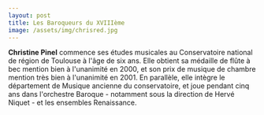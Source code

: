 ```yaml
---
layout: post
title: Les Baroqueurs du XVIIIème
image: /assets/img/chrisred.jpg
---
```


__Christine Pinel__ commence ses études musicales au Conservatoire national de région de Toulouse à l'âge de six ans. Elle obtient sa médaille de flûte à bec mention bien à l'unanimité en 2000, et son prix de musique de chambre mention très bien à l'unanimité en 2001. En parallèle, elle intègre le département de Musique ancienne du conservatoire, et joue pendant cinq ans dans l'orchestre Baroque - notamment sous la direction de Hervé Niquet - et les ensembles Renaissance.